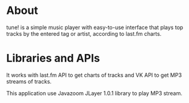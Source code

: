 # About

tune! is a simple music player with easy-to-use interface that plays top tracks by the entered tag or artist, according to last.fm charts.

# Libraries and APIs

It works with last.fm API to get charts of tracks and VK API to get MP3 streams of tracks.

This application use Javazoom JLayer 1.0.1 library to play MP3 stream.
